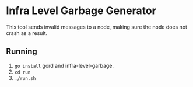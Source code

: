 # Infra Level Garbage Generator
This tool sends invalid messages to a node, making sure the node does not crash as a result.

## Running
 1. `go install` gord and infra-level-garbage.
 2. `cd run`
 3. `./run.sh`


